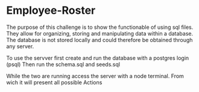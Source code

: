 # Employee-Roster

The purpose of this challenge is to show the functionable of using sql files. They allow for organizing, storing and manipulating data within a database. The database is not stored locally and could therefore be obtained through any server.

To use the servver first create and run the database with a postgres login (psql)
Then run the schema.sql and seeds.sql

While the two are running access the server with a node terminal.
From wich it will present all possible Actions